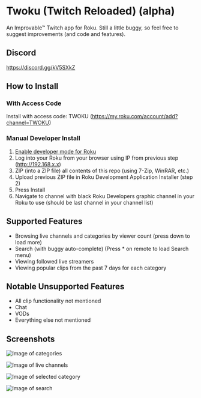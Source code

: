 # Twoku (Twitch Reloaded) (alpha)
An Improvable™ Twitch app for Roku. Still a little buggy, so feel free to suggest improvements (and code and features).

## Discord
https://discord.gg/kV5SXkZ

## How to Install
### With Access Code
Install with access code: TWOKU (https://my.roku.com/account/add?channel=TWOKU)

### Manual Developer Install
1. [Enable developer mode for Roku](https://blog.roku.com/developer/developer-setup-guide)
2. Log into your Roku from your browser using IP from previous step (http://192.168.x.x)
3. ZIP (into a ZIP file) all contents of this repo (using 7-Zip, WinRAR, etc.)
4. Upload previous ZIP file in Roku Development Application Installer (step 2)
5. Press Install
6. Navigate to channel with black Roku Developers graphic channel in your Roku to use (should be last channel in your channel list)

## Supported Features
* Browsing live channels and categories by viewer count (press down to load more)
* Search (with buggy auto-complete) (Press * on remote to load Search menu)
* Viewing followed live streamers
* Viewing popular clips from the past 7 days for each category

## Notable Unsupported Features
* All clip functionality not mentioned
* Chat
* VODs
* Everything else not mentioned

## Screenshots
![Image of categories](https://i.imgur.com/M6nS93X.jpg)

![Image of live channels](https://i.imgur.com/mFmkztf.jpg)

![Image of selected category](https://i.imgur.com/ulzJFuK.jpg)

![Image of search](https://i.imgur.com/EMXEfUE.jpg)
